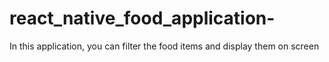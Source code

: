# react_native_food_application-
In this application, you can filter the food items and display them on screen
